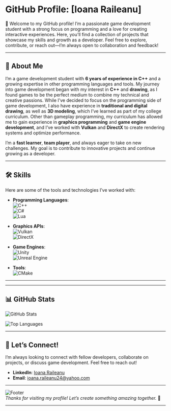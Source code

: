 # GitHub Profile: [Ioana Raileanu]

👋 Welcome to my GitHub profile! I’m a passionate game development student with a strong focus on programming and a love for creating interactive experiences. Here, you’ll find a collection of projects that showcase my skills and growth as a developer. Feel free to explore, contribute, or reach out—I’m always open to collaboration and feedback!

---

## 🚀 About Me

I’m a game development student with **6 years of experience in C++** and a growing expertise in other programming languages and tools. My journey into game development began with my interest in **C++** and **drawing**, as I found games to be the perfect medium to combine my technical and creative passions. While I’ve decided to focus on the programming side of game development, I also have experience in **traditional and digital drawing**, as well as **3D modeling**, which I’ve learned as part of my college curriculum. Other than gameplay programming, my curriculum has allowed me to gain experience in **graphics programming** and **game engine development**, and I’ve worked with **Vulkan** and **DirectX** to create rendering systems and optimize performance.

I’m a **fast learner**, **team player**, and always eager to take on new challenges. My goal is to contribute to innovative projects and continue growing as a developer.

---

## 🛠️ Skills

Here are some of the tools and technologies I’ve worked with:

- **Programming Languages**:  
  ![C++](https://img.shields.io/badge/C++-00599C?style=for-the-badge&logo=c%2B%2B&logoColor=white)  
  ![C#](https://img.shields.io/badge/C%23-239120?style=for-the-badge&logo=c-sharp&logoColor=white)  
  ![Lua](https://img.shields.io/badge/Lua-2C2D72?style=for-the-badge&logo=lua&logoColor=white)

- **Graphics APIs**:  
  ![Vulkan](https://img.shields.io/badge/Vulkan-AC162C?style=for-the-badge&logo=vulkan&logoColor=white)  
  ![DirectX](https://img.shields.io/badge/DirectX-0078D6?style=for-the-badge&logo=directx&logoColor=white)

- **Game Engines**:  
  ![Unity](https://img.shields.io/badge/Unity-100000?style=for-the-badge&logo=unity&logoColor=white)  
  ![Unreal Engine](https://img.shields.io/badge/Unreal%20Engine-0E1128?style=for-the-badge&logo=unreal-engine&logoColor=white)

- **Tools**:  
  ![CMake](https://img.shields.io/badge/CMake-064F8C?style=for-the-badge&logo=cmake&logoColor=white)

---

<!--## 🎮 Projects

Here are some of the projects I’ve worked on:

### 1. **Astyanax-Inspired C++ Game**
A 2D side-scrolling action game inspired by the classic game *Astyanax*. Built using a custom C++ game engine, this project helped me practice encapsulation, memory management, and game development fundamentals.  
![Gameplay Screenshot](./images/astyanax_gameplay.png)  
*Check out the [repository](https://github.com/your-username/astyanax-game) for more details!*

### 2. **Unity Prototype**
A small prototype game built in Unity to explore C# scripting and Unity’s workflow.  
![Unity Screenshot](./images/unity_prototype.png)  
*Check out the [repository](https://github.com/your-username/unity-prototype) for more details!*

### 3. **Unreal Engine Demo**
A 3D environment demo created in Unreal Engine to practice level design and Blueprint scripting.  
![Unreal Screenshot](./images/unreal_demo.png)  
*Check out the [repository](https://github.com/your-username/unreal-demo) for more details!*
-->
---

## 📊 GitHub Stats

![GitHub Stats](https://github-readme-stats.vercel.app/api?username=Juddy2403&show_icons=true&theme=radical)

![Top Languages](https://github-readme-stats.vercel.app/api/top-langs/?username=Juddy2403&layout=compact&theme=radical)

---

## 🌟 Let’s Connect!

I’m always looking to connect with fellow developers, collaborate on projects, or discuss game development. Feel free to reach out!

- **LinkedIn**: [Ioana Raileanu](www.linkedin.com/in/ioana-raileanu-147725252)  
- **Email**: ioana.raileanu24@yahoo.com
<!-- **Portfolio**: [Your Portfolio Website](https://your-portfolio.com)-->  

---

![Footer](https://miro.medium.com/v2/resize:fit:1400/0*K2WLMTExLyida7OR.gif)  
*Thanks for visiting my profile! Let’s create something amazing together.* 🚀  

---
